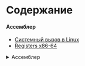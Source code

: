 # Содержание

#### Ассемблер
- [Системный вызов в Linux](./ASSEMBLY/asm.md)
- [Registers x86-64](./ASSEMBLY/registers.md)

<details><summary>Ассемблер</summary>
<p>

#### Системные вызовы
   [Системный вызов в Linux](./ASSEMBLY/asm.md)
#### Регистры   
   [Registers x86-64](./ASSEMBLY/registers.md)
</p>
</details>
